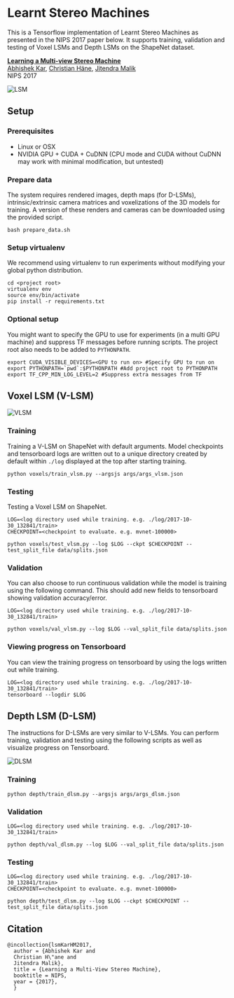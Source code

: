 # Learnt Stereo Machines
This is a Tensorflow implementation of Learnt Stereo Machines as presented in the NIPS 2017 paper below. It supports training, validation and testing of Voxel LSMs and Depth LSMs on the ShapeNet dataset.

[**Learning a Multi-view Stereo Machine**](https://people.eecs.berkeley.edu/~akar/deepmvs.pdf)<br>
[Abhishek Kar](https://people.eecs.berkeley.edu/~akar/), [Christian Häne](https://people.eecs.berkeley.edu/~chaene/), [Jitendra Malik](https://people.eecs.berkeley.edu/~malik/) <br>
NIPS 2017 

![LSM](https://people.eecs.berkeley.edu/~akar/lsm/images/Network.png)

## Setup
### Prerequisites
 - Linux or OSX
 - NVIDIA GPU + CUDA + CuDNN (CPU mode and CUDA without CuDNN may work with minimal modification, but untested)

### Prepare data
The system requires rendered images, depth maps (for D-LSMs), intrinsic/extrinsic camera matrices and voxelizations of the 3D models for training. A version of these renders and cameras can be downloaded using the provided script.
```
bash prepare_data.sh
```

### Setup virtualenv
We recommend using virtualenv to run experiments without modifying your global python distribution.
```
cd <project root>
virtualenv env
source env/bin/activate
pip install -r requirements.txt
```

### Optional setup
You might want to specify the GPU to use for experiments (in a multi GPU machine) and suppress TF messages before running scripts. The project root also needs to be added to `PYTHONPATH`.
```
export CUDA_VISIBLE_DEVICES=<GPU to run on> #Specify GPU to run on
export PYTHONPATH=`pwd`:$PYTHONPATH #Add project root to PYTHONPATH
export TF_CPP_MIN_LOG_LEVEL=2 #Suppress extra messages from TF
```

## Voxel LSM (V-LSM)
![VLSM](https://people.eecs.berkeley.edu/~akar/lsm/images/voxel_results.png)

### Training
Training a V-LSM on ShapeNet with default arguments. Model checkpoints and tensorboard logs are written out to a unique directory created by default within `./log` displayed at the top after starting training.
```
python voxels/train_vlsm.py --argsjs args/args_vlsm.json
```

### Testing
Testing a Voxel LSM on ShapeNet.
```
LOG=<log directory used while training. e.g. ./log/2017-10-30_132841/train>
CHECKPOINT=<checkpoint to evaluate. e.g. mvnet-100000>

python voxels/test_vlsm.py --log $LOG --ckpt $CHECKPOINT --test_split_file data/splits.json
```
### Validation
You can also choose to run continuous validation while the model is training using the following command. This should add new fields to tensorboard showing validation accuracy/error.
```
LOG=<log directory used while training. e.g. ./log/2017-10-30_132841/train>

python voxels/val_vlsm.py --log $LOG --val_split_file data/splits.json
```

### Viewing progress on Tensorboard
You can view the training progress on tensorboard by using the logs written out while training.
```
LOG=<log directory used while training. e.g. ./log/2017-10-30_132841/train>
tensorboard --logdir $LOG
```


## Depth LSM (D-LSM)
The instructions for D-LSMs are very similar to V-LSMs. You can perform training, validation and testing using the following scripts as well as visualize progress on Tensorboard.

![DLSM](https://people.eecs.berkeley.edu/~akar/lsm/images/depth_results.png)

### Training
```
python depth/train_dlsm.py --argsjs args/args_dlsm.json
```

### Validation
```
LOG=<log directory used while training. e.g. ./log/2017-10-30_132841/train>

python depth/val_dlsm.py --log $LOG --val_split_file data/splits.json
```

### Testing
```
LOG=<log directory used while training. e.g. ./log/2017-10-30_132841/train>
CHECKPOINT=<checkpoint to evaluate. e.g. mvnet-100000>

python depth/test_dlsm.py --log $LOG --ckpt $CHECKPOINT --test_split_file data/splits.json
```
## Citation
```
@incollection{lsmKarHM2017,
  author = {Abhishek Kar and
  Christian H\"ane and
  Jitendra Malik},
  title = {Learning a Multi-View Stereo Machine},
  booktitle = NIPS,
  year = {2017},
  }
```